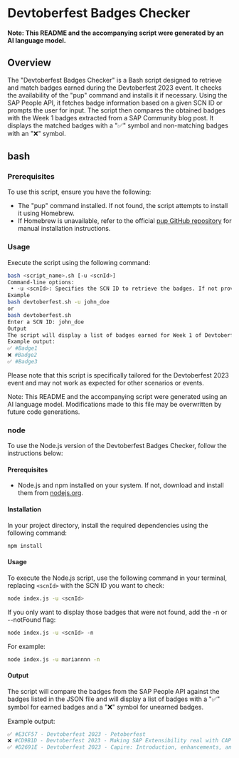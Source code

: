 # Devtoberfest Badges Checker

**Note: This README and the accompanying script were generated by an AI language model.**

## Overview

The "Devtoberfest Badges Checker" is a Bash script designed to retrieve and match badges earned during the Devtoberfest 2023 event. It checks the availability of the "pup" command and installs it if necessary. Using the SAP People API, it fetches badge information based on a given SCN ID or prompts the user for input. The script then compares the obtained badges with the Week 1 badges extracted from a SAP Community blog post. It displays the matched badges with a "✅" symbol and non-matching badges with an "❌" symbol.

## bash 

### Prerequisites

To use this script, ensure you have the following:

- The "pup" command installed. If not found, the script attempts to install it using Homebrew.
- If Homebrew is unavailable, refer to the official [pup GitHub repository](https://github.com/ericchiang/pup) for manual installation instructions.

### Usage

Execute the script using the following command:

```bash
bash <script_name>.sh [-u <scnId>]
Command-line options:
 • ﻿-u <scnId>: Specifies the SCN ID to retrieve the badges. If not provided, the script will prompt for input.
Example
bash devtoberfest.sh -u john_doe
or
bash devtoberfest.sh
Enter a SCN ID: john_doe
Output
The script will display a list of badges earned for Week 1 of Devtoberfest 2023. Each badge will be marked with a "✅" symbol if earned or an "❌" symbol if not earned.
Example output:
✅ #Badge1
❌ #Badge2
✅ #Badge3
```

Please note that this script is specifically tailored for the Devtoberfest 2023 event and may not work as expected for other scenarios or events.

Note: This README and the accompanying script were generated using an AI language model. Modifications made to this file may be overwritten by future code generations.

### node 

To use the Node.js version of the Devtoberfest Badges Checker, follow the instructions below:

#### Prerequisites

- Node.js and npm installed on your system. If not, download and install them from [nodejs.org](https://nodejs.org/).

#### Installation

In your project directory, install the required dependencies using the following command:

```sh
npm install 
```

#### Usage

To execute the Node.js script, use the following command in your terminal, replacing `<scnId>` with the SCN ID you want to check:

```sh
node index.js -u <scnId>
```

If you only want to display those badges that were not found, add the -n or --notFound flag:
    
```sh
node index.js -u <scnId> -n
```


For example:

```sh
node index.js -u mariannnn -n
```

#### Output

The script will compare the badges from the SAP People API against the badges listed in the JSON file and will display a list of badges with a "✅" symbol for earned badges and a "❌" symbol for unearned badges.

Example output:

```sh
✅ #E3CF57 - Devtoberfest 2023 - Petoberfest
❌ #CD9B1D - Devtoberfest 2023 - Making SAP Extensibility real with CAP in 60 minutes
✅ #D2691E - Devtoberfest 2023 - Capire: Introduction, enhancements, and facilitating the development process
```
